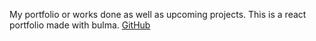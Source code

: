 My portfolio or works done as well as upcoming projects. This is a react portfolio made with bulma.
[GitHub](https://github.com/spicystephy/portfolio)
